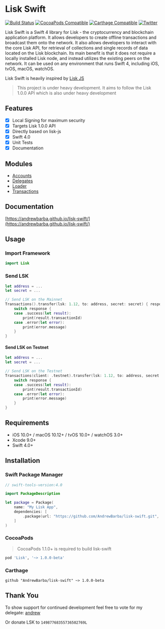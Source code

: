 Lisk Swift
==========

[![Build Status](https://www.bitrise.io/app/b15eedbea467ee22/status.svg?token=RkzlwvQLLXXn5w1J1z2tpQ&branch=master)](https://www.bitrise.io/app/b15eedbea467ee22)
[![CocoaPods Compatible](https://img.shields.io/cocoapods/v/Lisk.svg)](https://img.shields.io/cocoapods/v/Lisk.svg)
[![Carthage Compatible](https://img.shields.io/badge/Carthage-compatible-4BC51D.svg?style=flat)](https://github.com/Carthage/Carthage)
[![Twitter](https://img.shields.io/badge/twitter-@andrew_barba-blue.svg?style=flat)](http://twitter.com/andrew_barba)

Lisk Swift is a Swift 4 library for Lisk - the cryptocurrency and blockchain application platform. It allows developers to create offline transactions and broadcast them onto the network. It also allows developers to interact with the core Lisk API, for retrieval of collections and single records of data located on the Lisk blockchain. Its main benefit is that it does not require a locally installed Lisk node, and instead utilizes the existing peers on the network. It can be used on any environment that runs Swift 4, including iOS, tvOS, macOS, watchOS.

Lisk Swift is heavily inspired by [Lisk JS](https://github.com/LiskHQ/lisk-js)

> This project is under heavy development. It aims to follow the Lisk 1.0.0 API which is also under heavy development

## Features

- [x] Local Signing for maximum security
- [x] Targets Lisk 1.0.0 API
- [x] Directly based on lisk-js
- [x] Swift 4.0
- [x] Unit Tests
- [x] Documentation

## Modules

- [Accounts](https://andrewbarba.github.io/lisk-swift/Structs/Accounts.html)
- [Delegates](https://andrewbarba.github.io/lisk-swift/Structs/Delegates.html)
- [Loader](https://andrewbarba.github.io/lisk-swift/Structs/Loader.html)
- [Transactions](https://andrewbarba.github.io/lisk-swift/Structs/Transactions.html)

## Documentation

[https://andrewbarba.github.io/lisk-swift/](https://andrewbarba.github.io/lisk-swift/)

## Usage

### Import Framework

```swift
import Lisk
```

### Send LSK

```swift
let address = ...
let secret = ...

// Send LSK on the Mainnet
Transactions().transfer(lsk: 1.12, to: address, secret: secret) { response in
    switch response {
    case .success(let result):
        print(result.transactionId)
    case .error(let error):
        print(error.message)
    }
}
```

#### Send LSK on Testnet

```swift
let address = ...
let secret = ...

// Send LSK on the Testnet
Transactions(client: .testnet).transfer(lsk: 1.12, to: address, secret: secret) { response in
    switch response {
    case .success(let result):
        print(result.transactionId)
    case .error(let error):
        print(error.message)
    }
}
```

## Requirements

- iOS 10.0+ / macOS 10.12+ / tvOS 10.0+ / watchOS 3.0+
- Xcode 9.0+
- Swift 4.0+

## Installation

### Swift Package Manager

```swift
// swift-tools-version:4.0

import PackageDescription

let package = Package(
    name: "My Lisk App",
    dependencies: [
        .package(url: "https://github.com/AndrewBarba/lisk-swift.git", from: "1.0.0")
    ]
)
```

### CocoaPods

> CocoaPods 1.1.0+ is required to build lisk-swift

```ruby
pod 'Lisk', '~> 1.0.0-beta'
```

### Carthage

```ogdl
github "AndrewBarba/lisk-swift" ~> 1.0.0-beta
```

## Thank You

To show support for continued development feel free to vote for my delegate: [andrew](https://explorer.lisk.io/delegate/14987768355736502769L)

Or donate LSK to `14987768355736502769L`
